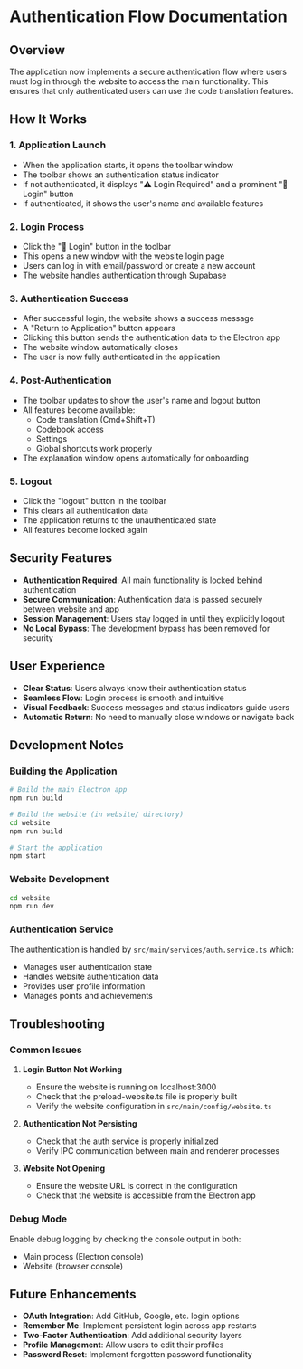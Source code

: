 # Authentication Flow Documentation

## Overview

The application now implements a secure authentication flow where users must log in through the website to access the main functionality. This ensures that only authenticated users can use the code translation features.

## How It Works

### 1. Application Launch
- When the application starts, it opens the toolbar window
- The toolbar shows an authentication status indicator
- If not authenticated, it displays "⚠️ Login Required" and a prominent "🔐 Login" button
- If authenticated, it shows the user's name and available features

### 2. Login Process
- Click the "🔐 Login" button in the toolbar
- This opens a new window with the website login page
- Users can log in with email/password or create a new account
- The website handles authentication through Supabase

### 3. Authentication Success
- After successful login, the website shows a success message
- A "Return to Application" button appears
- Clicking this button sends the authentication data to the Electron app
- The website window automatically closes
- The user is now fully authenticated in the application

### 4. Post-Authentication
- The toolbar updates to show the user's name and logout button
- All features become available:
  - Code translation (Cmd+Shift+T)
  - Codebook access
  - Settings
  - Global shortcuts work properly
- The explanation window opens automatically for onboarding

### 5. Logout
- Click the "logout" button in the toolbar
- This clears all authentication data
- The application returns to the unauthenticated state
- All features become locked again

## Security Features

- **Authentication Required**: All main functionality is locked behind authentication
- **Secure Communication**: Authentication data is passed securely between website and app
- **Session Management**: Users stay logged in until they explicitly logout
- **No Local Bypass**: The development bypass has been removed for security

## User Experience

- **Clear Status**: Users always know their authentication status
- **Seamless Flow**: Login process is smooth and intuitive
- **Visual Feedback**: Success messages and status indicators guide users
- **Automatic Return**: No need to manually close windows or navigate back

## Development Notes

### Building the Application
```bash
# Build the main Electron app
npm run build

# Build the website (in website/ directory)
cd website
npm run build

# Start the application
npm start
```

### Website Development
```bash
cd website
npm run dev
```

### Authentication Service
The authentication is handled by `src/main/services/auth.service.ts` which:
- Manages user authentication state
- Handles website authentication data
- Provides user profile information
- Manages points and achievements

## Troubleshooting

### Common Issues

1. **Login Button Not Working**
   - Ensure the website is running on localhost:3000
   - Check that the preload-website.ts file is properly built
   - Verify the website configuration in `src/main/config/website.ts`

2. **Authentication Not Persisting**
   - Check that the auth service is properly initialized
   - Verify IPC communication between main and renderer processes

3. **Website Not Opening**
   - Ensure the website URL is correct in the configuration
   - Check that the website is accessible from the Electron app

### Debug Mode
Enable debug logging by checking the console output in both:
- Main process (Electron console)
- Website (browser console)

## Future Enhancements

- **OAuth Integration**: Add GitHub, Google, etc. login options
- **Remember Me**: Implement persistent login across app restarts
- **Two-Factor Authentication**: Add additional security layers
- **Profile Management**: Allow users to edit their profiles
- **Password Reset**: Implement forgotten password functionality
